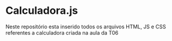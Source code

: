 # Calculadora.js
Neste repositório esta inserido todos os arquivos HTML, JS e CSS referentes a calculadora criada na aula da T06
